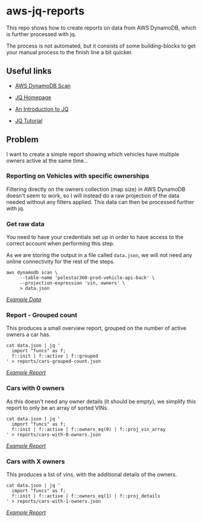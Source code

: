 # aws-jq-reports

This repo shows how to create reports on data from AWS DynamoDB, which is further processed with jq.

The process is not automated, but it consists of some building-blocks to get your manual process to the finish line a bit quicker.

## Useful links

- [AWS DynamoDB Scan](https://docs.aws.amazon.com/amazondynamodb/latest/APIReference/API_Scan.html)

- [JQ Homepage](https://jqlang.github.io/jq/)
- [An Introduction to JQ](https://earthly.dev/blog/jq-select)
- [JQ Tutorial](https://github.com/rjz/jq-tutorial)

## Problem

I want to create a simple report showing which vehicles have multiple owners active at the same time...

### Reporting on Vehicles with specific ownerships

Filtering directly on the owners collection (map size) in AWS DynamoDB doesn't seem to work, so I will instead do a raw projection of the data needed without any filters applied. This data can then be processed further with jq.

### Get raw data

You need to have your credentials set up in order to have access to the correct account when performing this step.

As we are storing the output in a file called `data.json`, we will not need any online connectivity for the rest of the steps.

```shell
aws dynamodb scan \
     --table-name 'polestar360-prod-vehicle-api-back' \
     --projection-expression 'vin, owners' \
     > data.json
```

[_Example Data_](example-reports/data.json)

### Report - Grouped count

This produces a small overview report, grouped on the number of active owners a car has.

```shell
cat data.json | jq '
  import "funcs" as f;
  f::init | f::active | f::grouped
' > reports/cars-grouped-count.json
```

[_Example Report_](example-reports/cars-grouped-count.json)

### Cars with 0 owners

As this doesn't need any owner details (it should be empty), we simplify this report to only be an array of sorted VINs.

```shell
cat data.json | jq '
  import "funcs" as f;
  f::init | f::active | f::owners_eq(0) | f::proj_vin_array
' > reports/cars-with-0-owners.json
```

[_Example Report_](example-reports/cars-with-0-owners.json)

### Cars with X owners

This produces a list of vins, with the additional details of the owners.

```shell
cat data.json | jq '
  import "funcs" as f;
  f::init | f::active | f::owners_eq(1) | f::proj_details
' > reports/cars-with-1-owners.json
```

[_Example Report_](example-reports/cars-with-1-owners.json)

